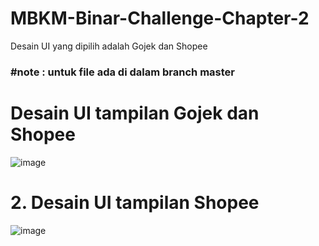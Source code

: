 # MBKM-Binar-Challenge-Chapter-2
Desain UI yang dipilih adalah Gojek dan Shopee

### #note : untuk file ada di dalam branch master


# Desain UI tampilan Gojek dan Shopee
![image](https://user-images.githubusercontent.com/58683476/158002841-3776690f-ec30-4d31-ad09-b9d0d466ff2c.png)



# 2. Desain UI tampilan Shopee
![image](https://user-images.githubusercontent.com/58683476/158002850-2d057cb3-af8f-48f9-9fb5-51cdf1a0c3f9.png)
